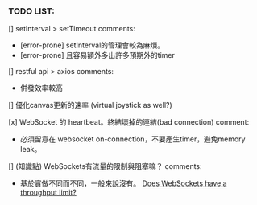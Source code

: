 ### TODO LIST:
[] setInterval > setTimeout
comments: 
* [error-prone] setInterval的管理會較為麻煩。
* [error-prone] 且容易額外多出許多預期外的timer

[] restful api > axios
comments:
* 併發效率較高

[] 優化canvas更新的速率 (virtual joystick as well?)

[x] WebSocket 的 heartbeat。終結壞掉的連結(bad connection)
comment:
* 必須留意在 websocket on-connection，不要產生timer，避免memory leak。

[] (知識點) WebSockets有流量的限制與阻塞嘛？
comments:
* 基於實做不同而不同，一般來說沒有。
[Does WebSockets have a throughput limit?](https://stackoverflow.com/questions/17290687/does-websockets-have-a-throughput-limit)